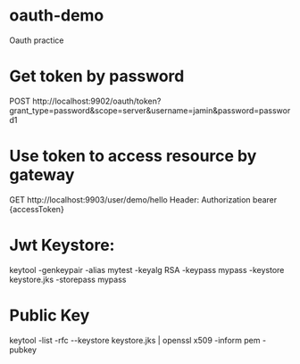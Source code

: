 # oauth-demo
Oauth practice

# Get token by password
POST http://localhost:9902/oauth/token?grant_type=password&scope=server&username=jamin&password=password1

# Use token to access resource by gateway
GET http://localhost:9903/user/demo/hello
Header: Authorization bearer {accessToken}

# Jwt Keystore:
keytool -genkeypair -alias mytest -keyalg RSA -keypass mypass -keystore keystore.jks -storepass mypass
# Public Key
keytool -list -rfc --keystore keystore.jks | openssl x509 -inform pem -pubkey
